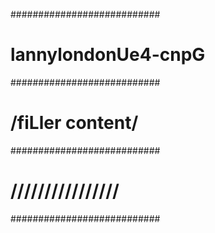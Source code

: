###########################
#   lannylondonUe4-cnpG   #
###########################
#    /fiLler content/     #
###########################
#   ////////////////      #
###########################
